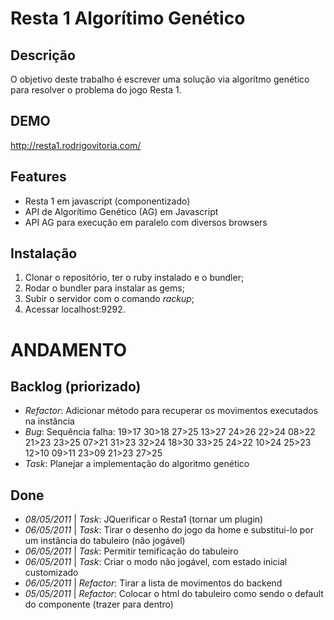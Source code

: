 Resta 1 Algorítimo Genético
===========================

Descrição
---------

O objetivo deste trabalho é escrever uma solução via algorítmo genético
para resolver o problema do jogo Resta 1.

DEMO
----

http://resta1.rodrigovitoria.com/

Features
--------

- Resta 1 em javascript (componentizado)
- API de Algorítimo Genético (AG) em Javascript
- API AG para execução em paralelo com diversos browsers


Instalação
----------

1. Clonar o repositório, ter o ruby instalado e o bundler;
2. Rodar o bundler para instalar as gems;
3. Subir o servidor com o comando _rackup_;
4. Acessar localhost:9292.


ANDAMENTO
=========

Backlog (priorizado)
--------------------

- _Refactor_: Adicionar método para recuperar os movimentos executados na instância
- _Bug_: Sequência falha: 19>17 30>18 27>25 13>27 24>26 22>24 08>22 21>23 23>25 07>21 31>23 32>24 18>30 33>25 24>22 10>24 25>23 12>10 09>11 23>09 21>23 27>25 
- _Task_: Planejar a implementação do algoritmo genético


Done
----

- _08/05/2011_ | _Task_: JQuerificar o Resta1 (tornar um plugin)
- _06/05/2011_ | _Task_: Tirar o desenho do jogo da home e substitui-lo por um instância do tabuleiro (não jogável)
- _06/05/2011_ | _Task_: Permitir temificação do tabuleiro
- _06/05/2011_ | _Task_: Criar o modo não jogável, com estado inicial customizado
- _06/05/2011_ | _Refactor_: Tirar a lista de movimentos do backend
- _05/05/2011_ | _Refactor_: Colocar o html do tabuleiro como sendo o default do componente (trazer para dentro)
